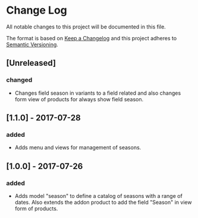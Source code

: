 # Change Log
All notable changes to this project will be documented in this file.

The format is based on [Keep a Changelog](http://keepachangelog.com/)
and this project adheres to [Semantic Versioning](http://semver.org/).

## [Unreleased]
### changed
- Changes field season in variants to a field related and also changes form view of products for always show field season.

## [1.1.0] - 2017-07-28
### added
- Adds menu and views for management of seasons.

## [1.0.0] - 2017-07-26
### added
- Adds model "season" to define a catalog of seasons with a range of dates. Also extends the addon product to add the field "Season" in view form of products.
